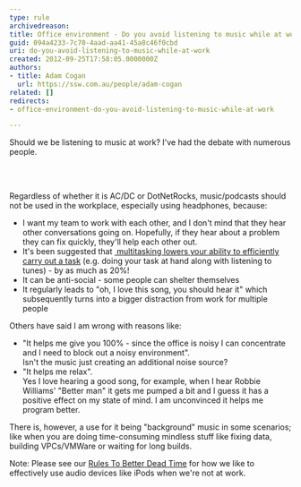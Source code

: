 ```yaml
---
type: rule
archivedreason: 
title: Office environment - Do you avoid listening to music while at work?
guid: 094a4233-7c70-4aad-aa41-45a8c46f0cbd
uri: do-you-avoid-listening-to-music-while-at-work
created: 2012-09-25T17:58:05.0000000Z
authors:
- title: Adam Cogan
  url: https://ssw.com.au/people/adam-cogan
related: []
redirects:
- office-environment-do-you-avoid-listening-to-music-while-at-work

---
```



<p>Should we be listening to music                    at work? I've had the debate&#160;with numerous people.
                <br></p>
<br><excerpt class='endintro'></excerpt><br>
<p>Regardless of whether it is AC/DC or DotNetRocks, music/podcasts should not be used in the workplace, especially using headphones, because&#58;</p><ul><li>I want my team to work with each other, and I don't mind that they hear other conversations going on. Hopefully, if they hear about a problem they can fix quickly, they'll help each other out.&#160;</li><li>It's been suggested that ​<a href="http&#58;//www.codinghorror.com/blog/2006/09/the-multi-tasking-myth.html" target="_blank"> multitasking lowers your ability to efficiently carry out a task</a> (e.g. doing your task at hand along with listening to tunes) - by as much as 20%!</li><li>It can be anti-social - some people can shelter themselves<br></li><li>It regularly leads to &quot;oh, I love this song, you should hear it&quot; which subsequently turns into a bigger distraction from work for multiple people</li></ul><p>Others have said I am wrong with reasons like&#58;</p><ul><li>&quot;It helps me give you 100% - since the office is noisy I can concentrate and I need to block out a noisy environment&quot;. <br>Isn't the music just creating an additional noise source?</li><li>&quot;It helps me relax&quot;. <br>Yes I love hearing a good song, for example, when I hear Robbie Williams' &quot;Better man&quot; it gets me pumped a bit and I guess it has a positive effect on my state of mind. I am unconvinced it helps me program better.</li></ul><p>There is, however, a use for it being &quot;background&quot; music in some scenarios; like when you are doing time-consuming mindless stuff like fixing data, building VPCs/VMWare or waiting for long builds.</p><p>Note&#58; Please see our <a href="http&#58;//www.ssw.com.au/ssw/Standards/Rules/RulesToBetterDeadTime.aspx#AudioDevice">Rules To Better Dead Time</a> for how we like to effectively use audio devices like iPods when we're not at work.</p>


